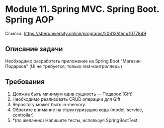 # Module 11. Spring MVC. Spring Boot. Spring AOP
Ссылка: https://sberuniversity.online/programs/20613/item/1077849

## Описание задачи
Необходимо разработать приложение на Spring Boot "Магазин Подарков" (UI не требуется, только rest-контроллеры)

## Требования
1. Должна быть минимум одна сущность -- Подарок (Gift)
2. Необходимо реализовать CRUD операции для Gift
3. Repository может быть in-memory
4. Обратите внимание на структуризацию кода (model, service, controller)
5. *(по желанию) Напишите тесты, используя SpringBootTest.